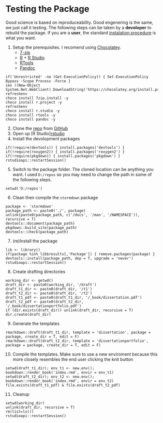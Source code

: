 # Testing the Package

Good science is based on reproduceability.
Good engenering is the same, we just call it testing.
The following steps can be taken by a **devoloper** to rebuild the package.
If you are a **user**, the standard [instalation procedure](./README.md) is what you want.

01. Setup the prerequisites.
    I recomend using [Chocolatey](https://chocolatey.org/install).
    * [7-zip](https://www.7-zip.org/)
    * [R](https://cran.r-project.org/bin/windows/base/) + [R Studio](https://www.rstudio.com/products/rstudio/download/)
    * [RTools](https://cran.r-project.org/bin/windows/Rtools/)
    * [Pandoc](https://pandoc.org)
```{ps1}
if('Unrestricted' -ne (Get-ExecutionPolicy)) { Set-ExecutionPolicy Bypass -Scope Process -Force }
iex ((New-Object System.Net.WebClient).DownloadString('https://chocolatey.org/install.ps1'))
refreshenv
choco install 7zip.install -y
choco install r.project -y
refreshenv
choco install r.studio -y
choco install rtools -y
choco install pandoc -y
```
02. Clone the [repo](https://github.com/markanewman/stormdown) from [GitHub](https://github.com) 
03. Open up [R Studio][rstudio](https://www.rstudio.com/)
04. Install the devolopment packages
```{r}
if(!require(devtools)) { install.packages('devtools') }
if(!require(roxygen2)) { install.packages('roxygen2') }
if(!require(pkgdown)) { install.packages('pkgdown') }
rstudioapi::restartSession()
```
05. Switch to the package folder.
    The cloned location can be anything you want.
	I used `D:/repos` so you may need to change the path in some of the following steps.
```{r}
setwd('D:/repos')
```
06. Clean then compile the `stormdown` package
```{r}
package <- 'stormdown'
package_path <- paste0('./', package)
unlink(paste0(package_path, c('/docs', '/man', '/NAMESPACE')), recursive = T)
devtools::document(package_path)
pkgdown::build_site(package_path)
devtools::check(package_path)
```
07. (re)Install the package
```{r}
lib <- library()
if(package %in% lib$results[,'Package']) { remove.packages(package) }
devtools::install(package_path, dep = T, upgrade = 'never')
rstudioapi::restartSession()
```
08. Create drafting directories
```{r}
working_dir <- getwd()
draft_dir <- paste0(working_dir, '/draft')
draft_t1_dir <- paste0(draft_dir, '/t1')
draft_t2_dir <- paste0(draft_dir, '/t2')
draft_t1_pdf <- paste0(draft_t1_dir, '/_book/dissertation.pdf')
draft_t2_pdf <- paste0(draft_t2_dir, '/_book/dissertationportfolio.pdf')
if (dir.exists(draft_dir)) unlink(draft_dir, recursive = T)
dir.create(draft_dir)
```
09. Generate the templates
```{r}
rmarkdown::draft(draft_t1_dir, template = 'dissertation', package = package, create_dir = T, edit = F)
rmarkdown::draft(draft_t2_dir, template = 'dissertationportfolio', package = package, create_dir = T, edit = F)
```
10. Compile the templates.
    Make sure to use a new enviroment because this more closely resembles the end user clicking the knit button
```{r}
setwd(draft_t1_dir); env_t1 <- new.env(); bookdown::render_book('index.rmd', envir = env_t1)
setwd(draft_t2_dir); env_t2 <- new.env(); bookdown::render_book('index.rmd', envir = env_t2)
file.exists(draft_t1_pdf) & file.exists(draft_t2_pdf)
```
11. Cleanup
```{r}
setwd(working_dir)
unlink(draft_dir, recursive = T)
rm(list=ls())
rstudioapi::restartSession()
```
